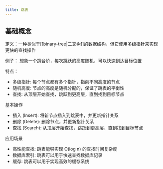 ```yaml
---
title: 跳表
---
```

## 基础概念

定义：一种类似于[[binary-tree|二叉树]]的数据结构，但它使用多级指针来实现更快的查找操作

例子：  想象一个跳台阶，每次跳跃的高度随机，可以快速到达目标位置

特点：

- 多级指针:  每个节点都有多个指针，指向不同高度的节点
- 随机高度:  节点的高度是随机分配的，保证了跳表的平衡性
- 查找:  从顶层开始查找，跳跃到更高层，直到找到目标节点

基本操作

- 插入 (Insert):  将新节点插入到跳表中，并更新指针关系
- 删除 (Delete):  删除节点，并更新指针关系
- 查找 (Search):  从顶层开始查找，跳跃到更高层，直到找到目标节点

应用场景

- 高性能查找:  跳表能够实现 O(log n) 的查找时间复杂度
- 数据库索引:  跳表可以用于快速查找数据库记录
- 缓存:  跳表可以用于实现高效的缓存系统
